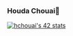 ### Houda Chouai👋


<a href="https://github.com/oakoudad/badge42"><img src="https://badge.mediaplus.ma/starryblue/hchouai" alt="hchouai's 42 stats" /></a>

